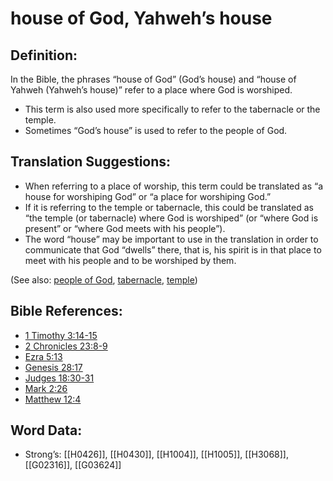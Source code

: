 # house of God, Yahweh’s house

## Definition:

In the Bible, the phrases “house of God” (God’s house) and “house of Yahweh (Yahweh’s house)” refer to a place where God is worshiped.

* This term is also used more specifically to refer to the tabernacle or the temple.
* Sometimes “God’s house” is used to refer to the people of God.

## Translation Suggestions:

* When referring to a place of worship, this term could be translated as “a house for worshiping God” or “a place for worshiping God.”
* If it is referring to the temple or tabernacle, this could be translated as “the temple (or tabernacle) where God is worshiped” (or “where God is present” or “where God meets with his people”).
* The word “house” may be important to use in the translation in order to communicate that God “dwells” there, that is, his spirit is in that place to meet with his people and to be worshiped by them.

(See also: [people of God](../kt/peopleofgod.md), [tabernacle](../kt/tabernacle.md), [temple](../kt/temple.md))

## Bible References:

* [1 Timothy 3:14-15](rc://en/tn/help/1ti/03/14)
* [2 Chronicles 23:8-9](rc://en/tn/help/2ch/23/08)
* [Ezra 5:13](rc://en/tn/help/ezr/05/13)
* [Genesis 28:17](rc://en/tn/help/gen/28/17)
* [Judges 18:30-31](rc://en/tn/help/jdg/18/30)
* [Mark 2:26](rc://en/tn/help/mrk/02/26)
* [Matthew 12:4](rc://en/tn/help/mat/12/04)

## Word Data:

* Strong’s: [[H0426]], [[H0430]], [[H1004]], [[H1005]], [[H3068]], [[G02316]], [[G03624]]
